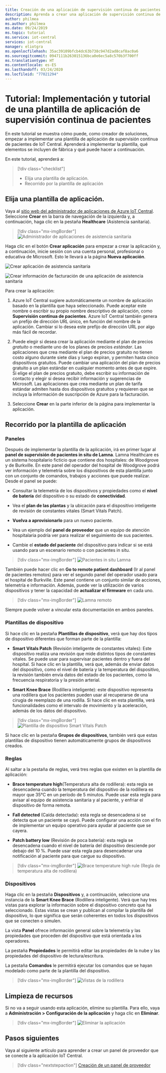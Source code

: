 ```yaml
---
title: Creación de una aplicación de supervisión continua de pacientes con Azure IoT Central | Microsoft Docs
description: Aprenda a crear una aplicación de supervisión continua de pacientes mediante plantillas de aplicación de Azure IoT Central.
author: philmea
ms.author: philmea
ms.date: 09/24/2019
ms.topic: tutorial
ms.service: iot-central
services: iot-central
manager: eliotgra
ms.openlocfilehash: 35ac39109bfcb4dc63b738c947d2ad8caf8ac0a6
ms.sourcegitcommit: 0947111b263015136bca0e6ec5a8c570b3f700ff
ms.translationtype: HT
ms.contentlocale: es-ES
ms.lasthandoff: 03/24/2020
ms.locfileid: "77021294"
---
```

# <a name="tutorial-deploy-and-walkthrough-a-continuous-patient-monitoring-app-template"></a>Tutorial: Implementación y tutorial de una plantilla de aplicación de supervisión continua de pacientes



En este tutorial se muestra cómo puede, como creador de soluciones, empezar a implementar una plantilla de aplicación de supervisión continua de pacientes de IoT Central. Aprenderá a implementar la plantilla, qué elementos se incluyen de fábrica y qué puede hacer a continuación.

En este tutorial, aprenderá a:

> [!div class="checklist"]
> * Elija una plantilla de aplicación.
> * Recorrido por la plantilla de aplicación

## <a name="create-an-application-template"></a>Elija una plantilla de aplicación.

Vaya al [sitio web del administrador de aplicaciones de Azure IoT Central](https://apps.azureiotcentral.com/). Seleccione **Crear** en la barra de navegación de la izquierda y, a continuación, haga clic en la pestaña **Healthcare** (Asistencia sanitaria). 

>[!div class="mx-imgBorder"] 
>![Administrador de aplicaciones de asistencia sanitaria](media/app-manager-health.png)

Haga clic en el botón **Crear aplicación** para empezar a crear la aplicación y, a continuación, inicie sesión con una cuenta personal, profesional o educativa de Microsoft. Esto le llevará a la página **Nueva aplicación**.

![Crear aplicación de asistencia sanitaria](media/app-manager-health-create.png)

![Crear información de facturación de una aplicación de asistencia sanitaria](media/app-manager-health-create-billinginfo.png)

Para crear la aplicación:

1. Azure IoT Central sugiere automáticamente un nombre de aplicación basado en la plantilla que haya seleccionado. Puede aceptar este nombre o escribir su propio nombre descriptivo de aplicación, como **Supervisión continua de pacientes**. Azure IoT Central también genera un prefijo de dirección URL único, en función del nombre de la aplicación. Cambiar si lo desea este prefijo de dirección URL por algo más fácil de recordar.

2. Puede elegir si desea crear la aplicación mediante el plan de precios *gratuito* o mediante uno de los planes de precios *estándar*. Las aplicaciones que crea mediante el plan de precios gratuito no tienen costo alguno durante siete días y luego expiran, y permiten hasta cinco dispositivos gratuitos. Puede cambiar una aplicación del plan de precios gratuito a un plan estándar en cualquier momento antes de que expire. Si elige el plan de precios gratuito, debe escribir su información de contacto y elegir si desea recibir información y sugerencias de Microsoft. Las aplicaciones que crea mediante un plan de tarifa estándar admiten hasta dos dispositivos gratuitos y requieren que se incluya la información de suscripción de Azure para la facturación.

3. Seleccione **Crear** en la parte inferior de la página para implementar la aplicación.

## <a name="walk-through-the-application-template"></a>Recorrido por la plantilla de aplicación

### <a name="dashboards"></a>Paneles

Después de implementar la plantilla de la aplicación, irá en primer lugar al **panel de supervisión de pacientes in situ de Lamna**. Lamna Healthcare es un sistema hospitalario ficticio que contiene dos hospitales: de Woodgrove y de Burkville. En este panel del operador del hospital de Woodgrove podrá ver información y telemetría sobre los dispositivos de esta plantilla junto con un conjunto de comandos, trabajos y acciones que puede realizar. Desde el panel se puede:

* Consultar la telemetría de los dispositivos y propiedades como el **nivel de batería** del dispositivo o su estado de **conectividad**.

* Vea el **plan de las plantas** y la ubicación para el dispositivo inteligente de revisión de constantes vitales (Smart Vitals Patch).

* **Vuelva a aprovisionarlo** para un nuevo paciente.

* Vea un ejemplo del **panel de proveedor** que un equipo de atención hospitalaria podría ver para realizar el seguimiento de sus pacientes.

* Cambie el **estado del paciente** del dispositivo para indicar si se está usando para un escenario remoto o con pacientes in situ.

>[!div class="mx-imgBorder"] 
>![Pacientes in situ Lamna](media/lamna-in-patient.png)

También puede hacer clic en **Go to remote patient dashboard** (Ir al panel de pacientes remotos) para ver el segundo panel del operador usado para el hospital de Burkville. Este panel contiene un conjunto similar de acciones, telemetría e información. Además, puede ver la utilización de varios dispositivos y tener la capacidad de **actualizar el firmware** en cada uno.

>[!div class="mx-imgBorder"] 
>![Lamna remoto](media/lamna-remote.png)

Siempre puede volver a vincular esta documentación en ambos paneles.

### <a name="device-templates"></a>Plantillas de dispositivo

Si hace clic en la pestaña **Plantillas de dispositivo**, verá que hay dos tipos de dispositivo diferentes que forman parte de la plantilla:

* **Smart Vitals Patch** (Revisión inteligente de constantes vitales): Este dispositivo realiza una revisión que mide distintos tipos de constantes vitales. Se puede usar para supervisar pacientes dentro y fuera del hospital. Si hace clic en la plantilla, verá que, además de enviar datos del dispositivo, como el nivel de batería y la temperatura del dispositivo, la revisión también envía datos del estado de los pacientes, como la frecuencia respiratoria y la presión arterial.

* **Smart Knee Brace** (Rodillera inteligente): este dispositivo representa una rodillera que los pacientes pueden usar al recuperarse de una cirugía de reemplazo de una rodilla. Si hace clic en esta plantilla, verá funcionalidades como el intervalo de movimiento y la aceleración, además de los datos del dispositivo.

>[!div class="mx-imgBorder"] 
>![Plantilla de dispositivo Smart Vitals Patch](media/smart-vitals-device-template.png)

Si hace clic en la pestaña **Grupos de dispositivos**, también verá que estas plantillas de dispositivo tienen automáticamente grupos de dispositivos creados.

### <a name="rules"></a>Reglas

Al saltar a la pestaña de reglas, verá tres reglas que existen en la plantilla de aplicación:

* **Brace temperature high**(Temperatura alta de rodillera): esta regla se desencadena cuando la temperatura del dispositivo de la rodillera es mayor que 35&deg;C en un período de 5 minutos. Puede usar esta regla para avisar al equipo de asistencia sanitaria y al paciente, y enfriar el dispositivo de forma remota.

* **Fall detected** (Caída detectada): esta regla se desencadena si se detecta que un paciente se cayó. Puede configurar una acción con el fin de implementar un equipo operativo para ayudar al paciente que se cayera.

* **Patch battery low** (Revisión de poca batería): esta regla se desencadena cuando el nivel de batería del dispositivo desciende por debajo del 10 %. Puede usar esta regla para desencadenar una notificación al paciente para que cargue su dispositivo.

>[!div class="mx-imgBorder"] 
>![Brace temperature high rule](media/brace-temp-rule.png) (Regla de temperatura alta de rodillera)

### <a name="devices"></a>Dispositivos

Haga clic en la pestaña **Dispositivos**  y, a continuación, seleccione una instancia de la **Smart Knee Brace** (Rodillera inteligente). Verá que hay tres vistas para explorar la información sobre el dispositivo concreto que ha seleccionado. Estas vistas se crean y publican al compilar la plantilla del dispositivo, lo que significa que serán coherentes en todos los dispositivos que se conecten o simulen.

La vista **Panel** ofrece información general sobre la telemetría y las propiedades que proceden del dispositivo que está orientada a los operadores.

La pestaña **Propiedades** le permitirá editar las propiedades de la nube y las propiedades del dispositivo de lectura/escritura.

La pestaña **Comandos** le permitirá ejecutar los comandos que se hayan modelado como parte de la plantilla del dispositivo.

>[!div class="mx-imgBorder"] 
>![Vistas de la rodillera](media/knee-brace-dashboard.png)

## <a name="clean-up-resources"></a>Limpieza de recursos

Si no va a seguir usando esta aplicación, elimine su plantilla. Para ello, vaya a **Administración > Configuración de la aplicación** y haga clic en **Eliminar**.

>[!div class="mx-imgBorder"] 
>![Eliminar la aplicación](media/admin-delete.png)

## <a name="next-steps"></a>Pasos siguientes

Vaya al siguiente artículo para aprender a crear un panel de proveedor que se conecte a la aplicación IoT Central.

> [!div class="nextstepaction"]
> [Creación de un panel de proveedor](howto-health-data-triage.md)